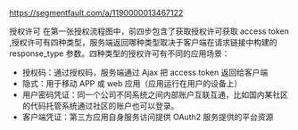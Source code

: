 https://segmentfault.com/a/1190000013467122

授权许可
在第一张授权流程图中，前四步包含了获取授权许可获取 access token ,授权许可有四种类型，服务端返回哪种类型取决于客户端在请求链接中构建的 response_type 参数。四种类型的授权许可有不同的应用场景：

- 授权码：通过授权码，服务端通过 Ajax 把 access token 返回给客户端
- 隐式：用于移动 APP 或 web 应用（应用运行在用户的设备上）
- 用户密码凭证：同一个公司不同系统之间内部账户互联互通，比如国内某社区的代码托管系统通过社区的账户也可以登录。
- 客户端凭证：第三方应用自身服务访问提供 OAuth2 服务提供的平台资源